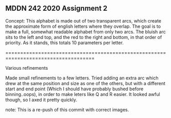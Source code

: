 ## MDDN 242 2020 Assignment 2

Concept:
This alphabet is made out of two transparent arcs, which create the approximate form of english letters where they overlap. The goal is to make a full, somewhat readable alphabet from only two arcs. The bluish arc sits to the left and top, and the red to the right and bottom, in that order of priority. As it stands, this totals 10 parameters per letter.

====================================================================================

Various refinements

Made small refinements to a few letters. Tried adding an extra arc which drew at the same position and size as one of the others, but with a different start and end point (Which I should have probably bushed before binning..oops), in order to make leters like Q and R easier. It looked awful though, so I axed it pretty quickly.

note: This is a re-push of this commit with correct images.
